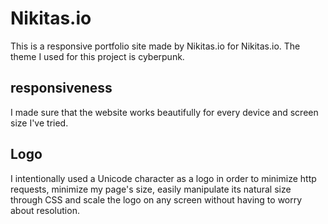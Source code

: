 # Nikitas.io
This is a responsive portfolio site made by Nikitas.io for Nikitas.io. The theme I used for this project is cyberpunk.

## responsiveness
I made sure that the website works beautifully for every device and screen size I've tried. 

## Logo
I intentionally used a Unicode character as a logo in order to minimize http requests, minimize my page's size, easily manipulate its natural size through CSS and scale the logo on any screen without having to worry about resolution.
